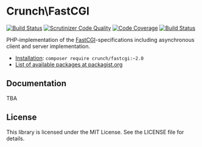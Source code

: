 # Crunch\FastCGI

[![Build Status](https://travis-ci.org/KingCrunch/FastCGI.svg?branch=develop)](https://travis-ci.org/KingCrunch/FastCGI)
[![Scrutinizer Code Quality](https://scrutinizer-ci.com/g/KingCrunch/FastCGI/badges/quality-score.png?b=develop)](https://scrutinizer-ci.com/g/KingCrunch/FastCGI/?branch=develop)
[![Code Coverage](https://scrutinizer-ci.com/g/KingCrunch/FastCGI/badges/coverage.png?b=develop)](https://scrutinizer-ci.com/g/KingCrunch/FastCGI/?branch=develop)
[![Build Status](https://scrutinizer-ci.com/g/KingCrunch/FastCGI/badges/build.png?b=develop)](https://scrutinizer-ci.com/g/KingCrunch/FastCGI/build-status/develop)

PHP-implementation of the [FastCGI](http://www.fastcgi.com/devkit/doc/fcgi-spec.html)-specifications
including asynchronous client and server implementation.

* [Installation](https://getcomposer.org/doc/01-basic-usage.md#composer-json-project-setup): `composer require crunch/fastcgi:~2.0`
* [List of available packages at packagist.org](http://packagist.org/packages/crunch/fastcgi)

## Documentation

TBA

## License

This library is licensed under the MIT License. See the LICENSE file for details.
